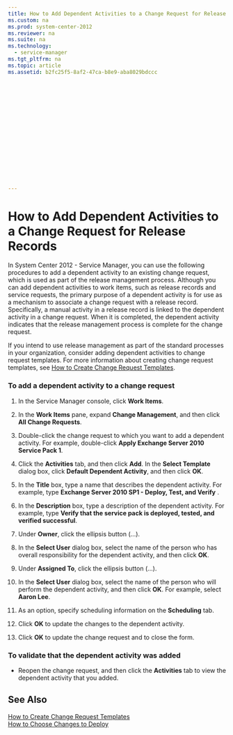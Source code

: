 ```yaml
---
title: How to Add Dependent Activities to a Change Request for Release Records
ms.custom: na
ms.prod: system-center-2012
ms.reviewer: na
ms.suite: na
ms.technology: 
  - service-manager
ms.tgt_pltfrm: na
ms.topic: article
ms.assetid: b2fc25f5-8af2-47ca-b8e9-aba8029bdccc


















---
```

# How to Add Dependent Activities to a Change Request for Release Records
In System Center 2012 - Service Manager, you can use the following procedures to add a dependent activity to an existing change request, which is used as part of the release management process. Although you can add dependent activities to work items, such as release records and service requests, the primary purpose of a dependent activity is for use as a mechanism to associate a change request with a release record. Specifically, a manual activity in a release record is linked to the dependent activity in a change request. When it is completed, the dependent activity indicates that the release management process is complete for the change request.  
  
 If you intend to use release management as part of the standard processes in your organization, consider adding dependent activities to change request templates. For more information about creating change request templates, see [How to Create Change Request Templates](http://go.microsoft.com/fwlink/p/?LinkId=229752).  
  
### To add a dependent activity to a change request  
  
1.  In the Service Manager console, click **Work Items**.  
  
2.  In the **Work Items** pane, expand **Change Management**, and then click **All Change Requests**.  
  
3.  Double\-click the change request to which you want to add a dependent activity. For example, double\-click **Apply Exchange Server 2010 Service Pack 1**.  
  
4.  Click the **Activities** tab, and then click **Add**. In the **Select Template** dialog box, click **Default Dependent Activity**, and then click **OK**.  
  
5.  In the **Title** box, type a name that describes the dependent activity. For example, type **Exchange Server 2010 SP1 \- Deploy, Test, and Verify** .  
  
6.  In the **Description** box, type a description of the dependent activity. For example, type **Verify that the service pack is deployed, tested, and verified successful**.  
  
7.  Under **Owner**, click the ellipsis button \(...\).  
  
8.  In the **Select User** dialog box, select the name of the person who has overall responsibility for the dependent activity, and then click **OK**.  
  
9. Under **Assigned To**, click the ellipsis button \(...\).  
  
10. In the **Select User** dialog box, select the name of the person who will perform the dependent activity, and then click **OK**. For example, select **Aaron Lee**.  
  
11. As an option, specify scheduling information on the **Scheduling** tab.  
  
12. Click **OK** to update the changes to the dependent activity.  
  
13. Click **OK** to update the change request and to close the form.  
  
### To validate that the dependent activity was added  
  
-   Reopen the change request, and then click the **Activities** tab to view the dependent activity that you added.  
  
## See Also  
 [How to Create Change Request Templates](http://go.microsoft.com/fwlink/p/?LinkId=229752)   
 [How to Choose Changes to Deploy](../../../sm/manage/operate/How-to-Choose-Changes-to-Deploy.md)
